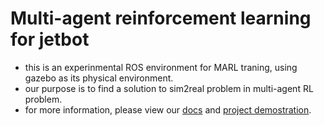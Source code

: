 # Multi-agent reinforcement learning for jetbot

* this is an experinmental ROS environment for MARL traning, using gazebo as its physical environment.
* our purpose is to find a solution to sim2real problem in multi-agent RL problem. 
* for more information, please view our [docs](https://jc-bao.github.io/ROS_Jetbot-MARL/) and [project demostration](https://www.notion.so/Jetbot-DRL-Wiki-ce7925e2720c468097170f43bd91d14c).
